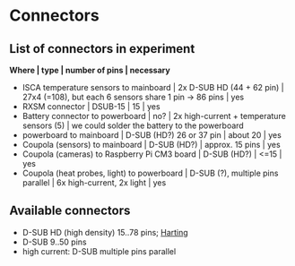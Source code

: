 # Connectors

## List of connectors in experiment

**Where | type | number of pins | necessary**
* ISCA temperature sensors to mainboard | 2x D-SUB HD (44 + 62 pin) | 27x4 (=108), but each 6 sensors share 1 pin -> 86 pins | yes
* RXSM connector | DSUB-15 | 15 | yes
* Battery connector to powerboard | no? | 2x high-current + temperature sensors (5) | we could solder the battery to the powerboard
* powerboard to mainboard | D-SUB (HD?) 26 or 37 pin | about 20 | yes
* Coupola (sensors) to mainboard | D-SUB (HD?) | approx. 15 pins | yes
* Coupola (cameras) to Raspberry Pi CM3 board | D-SUB (HD?) | <=15 | yes
* Coupola (heat probes, light) to powerboard | D-SUB (?), multiple pins parallel | 6x high-current, 2x light | yes


## Available connectors

* D-SUB HD (high density) 15..78 pins; [Harting](http://www.harting.de/fileadmin/harting/documents/public/catalogue/interface_11_7_d/Interface_11_7_D_03_D-Sub-High-Density-Steckverbinder.pdf)
* D-SUB 9..50 pins
* high current: D-SUB multiple pins parallel
